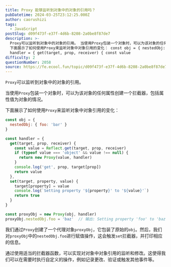 ```yaml
---
title: Proxy 能够监听到对象中的对象的引用吗？
pubDatetime: 2024-03-25T23:12:25.000Z
author: caorushizi
tags:
  - JavaScript
postSlug: d09f473f-e37f-4d6b-8208-2a0be8f87de7
description: >-
  Proxy可以监听到对象中的对象的引用。 当使用Proxy包装一个对象时，可以为该对象的任何属性创建一个拦截器，包括属性值为对象的情况。
  下面展示了如何使用Proxy来监听对象中对象引用的变化： const obj = { nestedObj: { foo: 'bar' } } const
  handler = { get(target, prop, receiver) { const value 
difficulty: 2
questionNumber: 2058
source: https://fe.ecool.fun/topic/d09f473f-e37f-4d6b-8208-2a0be8f87de7
---
```


`Proxy`可以监听到对象中的对象的引用。

当使用`Proxy`包装一个对象时，可以为该对象的任何属性创建一个拦截器，包括属性值为对象的情况。

下面展示了如何使用`Proxy`来监听对象中对象引用的变化：

```javascript
const obj = {
  nestedObj: { foo: 'bar' }
}

const handler = {
  get(target, prop, receiver) {
    const value = Reflect.get(target, prop, receiver)
    if (typeof value === 'object' && value !== null) {
      return new Proxy(value, handler)
    }
    console.log('get', prop, target[prop])
    return value
  },
  set(target, property, value) {
    target[property] = value
    console.log(`Setting property '${property}' to '${value}'`)
    return true
  }
}

const proxyObj = new Proxy(obj, handler)
proxyObj.nestedObj.foo = 'baz'  // 输出: Setting property 'foo' to 'baz'
```

我们通过`Proxy`创建了一个代理对象`proxyObj`，它包装了原始的`obj`。然后，我们对`proxyObj`中的`nestedObj.foo`进行赋值操作，这会触发`set`拦截器，并打印相应的信息。

通过使用适当的拦截器函数，可以实现对对象中对象引用的监听和修改。这使得我们可以在需要时执行自定义的操作，例如记录更改、验证或触发其他事件等。
